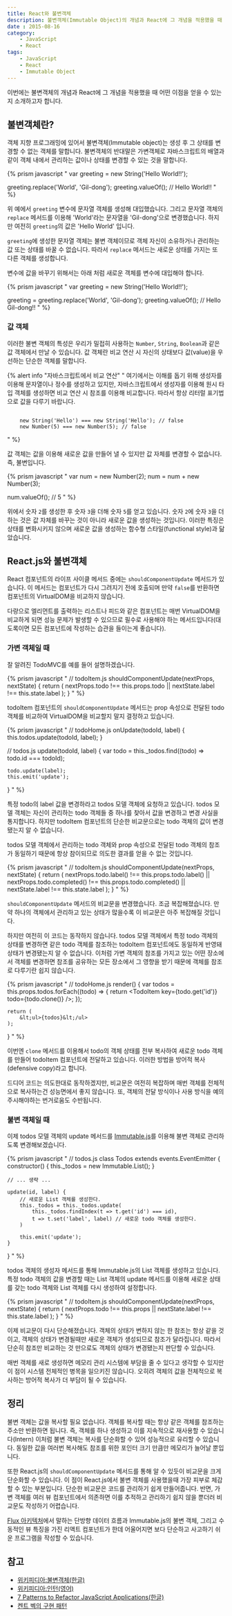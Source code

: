 ```yaml
---
title: React와 불변객체
description: 불변객체(Immutable Object)의 개념과 React에 그 개념을 적용했을 때 어떤 이점을 얻을 수 있는지 소개합니다.
date : 2015-08-16
category:
    - JavaScript
    - React
tags:
    - JavaScript
    - React
    - Immutable Object
---
```


이번에는 불변객체의 개념과 React에 그 개념을 적용했을 때 어떤 이점을 얻을 수 있는지 소개하고자 합니다.

## 불변객체란?

객체 지향 프로그래밍에 있어서 불변객체(Immutable object)는 생성 후 그 상태를 변경할 수 없는 객체를 말합니다. 불변객체의 반대말은 가변객체로 자바스크립트의 배열과 같이 객체 내에서 관리하는 값이나 상태를 변경할 수 있는 것을 말합니다.

{% prism javascript "
var greeting = new String('Hello World!!');

greeting.replace('World', 'Gil-dong');
greeting.valueOf(); // Hello World!!
" %} 

위 예에서 `greeting` 변수에 문자열 객체를 생성해 대입했습니다. 그리고 문자열 객체의 `replace` 메서드를 이용해 'World'라는 문자열을 'Gil-dong'으로 변경했습니다. 하지만 여전히 `greeting`의 값은 'Hello World' 입니다.

`greeting`에 생성한 문자열 객체는 불변 객체이므로 객체 자신이 소유하거나 관리하는 값 또는 상태를 바꿀 수 없습니다. 따라서 `replace` 메서드는 새로운 상태를 가지는 또 다른 객체를 생성합니다.

변수에 값을 바꾸기 위해서는 아래 처럼 새로운 객체를 변수에 대입해야 합니다.

{% prism javascript "
var greeting = new String('Hello World!!');

greeting = greeting.replace('World', 'Gil-dong');
greeting.valueOf(); // Hello Gil-dong!!
" %} 

### 값 객체

이러한 불변 객체의 특성은 우리가 밀접히 사용하는 `Number`, `String`, `Boolean`과 같은 값 객체에서 만날 수 있습니다. 값 객체란 비교 연산 시 자신의 상태보다 값(value)을 우선하는 단순한 객체를 말합니다.

{% alert info "자바스크립트에서 비교 연산" "
여기에서는 이해를 돕기 위해 생성자를 이용해 문자열이나 정수를 생성하고 있지만, 자바스크립트에서 생성자를 이용해 원시 타입 객체를 생성하면 비교 연산 시 참조를 이용해 비교합니다. 따라서 항상 리터럴 표기법으로 값을 다루기 바랍니다.
<pre style='display:block'><code class='language-javascript'>
    new String('Hello') === new String('Hello'); // false
    new Number(5) === new Number(5); // false
</code></pre>" %}

값 객체는 값을 이용해 새로운 값을 만들어 낼 수 있지만 값 자체를 변경할 수 없습니다. 즉, 불변입니다.

{% prism javascript "
var num = new Number(2);
num = num + new Number(3);

num.valueOf(); // 5
" %}

위에서 숫자 `2`를 생성한 후 숫자 `3`을 더해 숫자 `5`를 얻고 있습니다. 숫자 `2`에 숫자 `3`을 더하는 것은 값 자체를 바꾸는 것이 아니라 새로운 값을 생성하는 것입니다. 이러한 특징은 상태를 변화시키지 않으며 새로운 값을 생성하는 함수형 스타일(functional style)과 닮았습니다.

## React.js와 불변객체

React 컴포넌트의 라이프 사이클 메서드 중에는 `shouldComponentUpdate` 메서드가 있습니다. 이 메서드는 컴포넌트가 다시 그려지기 전에 호출되며 만약 `false`를 반환하면 컴포넌트의 VirtualDOM을 비교하지 않습니다.

다량으로 엘리먼트를 출력하는 리스트나 피드와 같은 컴포넌트는 매번 VirtualDOM을 비교하게 되면 성능 문제가 발생할 수 있으므로 필수로 사용해야 하는 메서드입니다(대도록이면 모든 컴포넌트에 작성하는 습관을 들이는게 좋습니다).

### 가변 객체일 때

잘 알려진 TodoMVC를 예를 들어 설명하겠습니다.

{% prism javascript "
// todoItem.js
shouldComponentUpdate(nextProps, nextState) {
  return (
    nextProps.todo !== this.props.todo ||
    nextState.label !== this.state.label
  );
}
" %}

todoItem 컴포넌트의 `shouldComponentUpdate` 메서드는 prop 속성으로 전달된 todo 객체를 비교하여 VirtualDOM을 비교할지 말지 결정하고 있습니다.

{% prism javascript "
// todoHome.js
onUpdate(todoId, label) {
  this.todos.update(todoId, label);
}

// todos.js
update(todoId, label) {
    var todo = this._todos.find((todo) => todo.id === todoId);

    todo.update(label);
    this.emit('update');
}
" %}

특정 todo의 label 값을 변경하라고 todos 모델 객체에 요청하고 있습니다. todos 모델 객체는 자신이 관리하는 todo 객체들 중 하나를 찾아서 값을 변경하고 변경 사실을 통지합니다. 하지만 todoItem 컴포넌트의 단순한 비교문으로는 todo 객체의 값이 변경됐는지 알 수 없습니다.

todos 모델 객체에서 관리하는 todo 객체와 prop 속성으로 전달된 todo 객체의 참조가 동일하기 때문에 항상 참이되므로 의도한 결과를 얻을 수 없는 것입니다.

{% prism javascript "
// todoItem.js
shouldComponentUpdate(nextProps, nextState) {
  return (
    nextProps.todo.label() !== this.props.todo.label() ||
    nextProps.todo.completed() !== this.props.todo.completed() ||
    nextState.label !== this.state.label
  );
}
" %}

`shouldComponentUpdate` 메서드의 비교문을 변경했습니다. 조금 복잡해졌습니다. 만약 하나의 객체에서 관리하고 있는 상태가 많을수록 이 비교문은 아주 복잡해질 것입니다.

하지만 여전히 이 코드는 동작하지 않습니다. todos 모델 객체에서 특정 todo 객체의 상태를 변경하면 같은 todo 객체를 참조하는 todoItem 컴포넌트에도 동일하게 반영돼 상태가 변경됐는지 알 수 없습니다. 이처럼 가변 객체의 참조를 가지고 있는 어떤 장소에서 객체를 변경하면 참조를 공유하는 모든 장소에서 그 영향을 받기 때문에 객체를 참조로 다루기란 쉽지 않습니다.

{% prism javascript "
// todoHome.js
render() {
    var todos = this.props.todos.forEach((todo) => {
        return &lt;TodoItem key={todo.get('id')} todo={todo.clone()} />;
    });

    return (
        &lt;ul>{todos}&lt;/ul>
    );
}
" %}

이번엔 `clone` 메서드를 이용해서 todo의 객체 상태를 전부 복사하여 새로운 todo 객체를 만들어 todoItem 컴포넌트에 전달하고 있습니다. 이러한 방법을 방어적 복사(defensive copy)라고 합니다.

드디어 코드는 의도한대로 동작하겠지만, 비교문은 여전히 복잡하며 매번 객체를 전체적으로 복사하는건 성능면에서 좋지 않습니다. 또, 객체의 전달 방식이나 사용 방식을 예의주시해야하는 번거로움도 수반됩니다.

### 불변 객체일 때

이제 todos 모델 객체의 update 메서드를 [Immutable.js](https://facebook.github.io/immutable-js/)를 이용해 불변 객체로 관리하도록 변경해보겠습니다.

{% prism javascript "
// todos.js
class Todos extends events.EventEmitter {
    constructor() {
        this._todos = new Immutable.List();
    }

    // ... 생략 ...

    update(id, label) {
        // 새로운 List 객체를 생성한다.
        this._todos = this._todos.update(
            this._todos.findIndex(t => t.get('id') === id),
            t => t.set('label', label) // 새로운 todo 객체를 생성한다.
        )

        this.emit('update');
    }
}
" %}

todos 객체의 생성자 메서드를 통해 Immutable.js의 List 객체를 생성하고 있습니다. 특정 todo 객체의 값을 변경할 때는 List 객체의 update 메서드를 이용해 새로운 상태를 갖는 todo 객체와 List 객체를 다시 생성하여 설정합니다.

{% prism javascript "
// todoItem.js
shouldComponentUpdate(nextProps, nextState) {
    return (
        nextProps.todo !== this.props ||
        nextState.label !== this.state.label
    );
}
" %}

이제 비교문이 다시 단순해졌습니다. 객체의 상태가 변하지 않는 한 참조는 항상 같을 것이고, 객체의 상태가 변경될때만 새로운 객체가 생성되므로 참조가 달라집니다. 따라서 단순히 참조만 비교하는 것 만으로도 객체의 상태가 변경됐는지 판단할 수 있습니다.

매번 객체를 새로 생성하면 메모리 관리 시스템에 부담을 줄 수 있다고 생각할 수 있지만 이 점이 시스템 전체적인 병목을 일으키진 않습니다. 오히려 객체의 값을 전체적으로 복사하는 방어적 복사가 더 부담이 될 수 있습니다.

## 정리

불변 객체는 값을 복사할 필요 없습니다. 객체를 복사할 때는 항상 같은 객체를 참조하는 주소만 반환하면 됩니다. 즉, 객체를 하나 생성하고 이를 지속적으로 재사용할 수 있습니다(Intern) 이처럼 불변 객체는 복사를 단순화할 수 있어 성능적으로 유리할 수 있습니다. 동일한 값을 여러번 복사해도 참조를 위한 포인터 크기 만큼만 메모리가 늘어날 뿐입니다.

또한 React.js의 `shouldComponentUpdate` 메서드를 통해 알 수 있듯이 비교문을 크게 단순화할 수 있습니다. 이 점이 React.js에서 불변 객체를 사용했을때 가장 피부로 체감할 수 있는 부분입니다. 단순한 비교문은 코드를 관리하기 쉽게 만들어줍니다. 반면, 가변 객체를 여러 뷰 컴포넌트에서 의존하면 이를 추적하고 관리하기 쉽지 않을 뿐더러 비교문도 작성하기 어렵습니다.

[Flux 아키텍처](https://facebook.github.io/flux)에서 말하는 단방향 데이터 흐름과 Immutable.js의 불변 객체, 그리고 수동적인 뷰 특징을 가진 리액트 컴포넌트가 한데 어울어지면 보다 단순하고 사고하기 쉬운 프로그램을 작성할 수 있습니다.

## 참고

* [위키피디아:불변객체(한글)](https://ko.wikipedia.org/wiki/%EB%B6%88%EB%B3%80%EA%B0%9D%EC%B2%B4)
* [위키피디아:인턴(영어)](https://en.wikipedia.org/wiki/String_interning)
* [7 Patterns to Refactor JavaScript Applications(한글)](http://wit.nts-corp.com/2015/03/04/3118)
* [켄트 벡의 구현 패턴](http://www.yes24.com/24/Goods/2824034?Acode=101)
